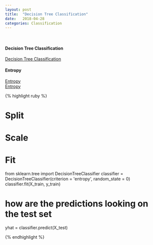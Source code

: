 ```yaml
---
layout: post
title:  "Decision Tree Classification"
date:   2018-04-28
categories: Classification
---
```

<br />
<h4>Decision Tree Classification</h4>
<a href="http://scikit-learn.org/stable/modules/tree.html#classification">
Decision Tree Classification
</a>
<br />
<h4>Entropy</h4>
<a href="https://bricaud.github.io/personal-blog/entropy-in-decision-trees/">
Entropy
</a>
<br />
<a href="https://nullpointerexception1.wordpress.com/2017/12/13/entropy-in-machine-learning/">
Entropy
</a>

{% highlight ruby %}

# Split
# Scale

# Fit
from sklearn.tree import DecisionTreeClassifier
classifier = DecisionTreeClassifier(criterion = 'entropy', random_state = 0)
classifier.fit(X_train, y_train)

# how are the predictions looking on the test set
yhat = classifier.predict(X_test)

{% endhighlight %}
